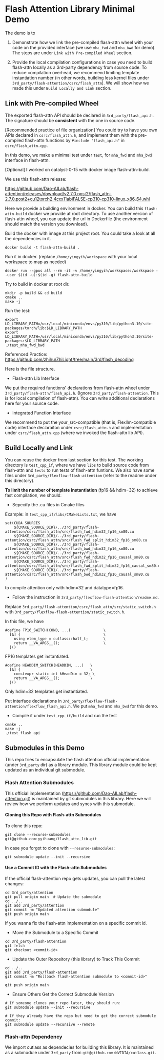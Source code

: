 # Flash Attention Library Minimal Demo

The demo is to 
1. Demonstrate how we link the pre-compiled flash-attn wheel with your code on the provided interface (we use `mha_fwd` and `mha_bwd` for demo). The steps are under `Link with Pre-compiled Wheel` section.

2. Provide the local compilation configurations in case you need to build flash-attn locally as a 3rd-party dependency from source code. To reduce compilation overhead, we recommend limiting template instantiation number (in other words, building less kernel files under `3rd_party/flash-attention/csrc/flash_attn`). We will show how we made this under `Build Locally and Link` section.

## Link with Pre-compiled Wheel

The exported flash-attn API should be declared in `3rd_party/flash_api.h`. The signature should be **consistent** with the one in source code. 

[Recommended practice of file organization]
You could try to have you own APIs declared in `csrc/flash_attn.h`, and implement them with the pre-compiled flash-attn functions by `#include "flash_api.h"` in `csrc/flash_attn.cpp`.

In this demo, we make a minimal test under `test`, for `mha_fwd` and `mha_bwd` interface in flash-attn.

[Optional] I worked on catalyst-0-15 with docker image flash-attn-build. 

We use this flash-attn release:

https://github.com/Dao-AILab/flash-attention/releases/download/v2.7.0.post2/flash_attn-2.7.0.post2+cu12torch2.4cxx11abiFALSE-cp310-cp310-linux_x86_64.whl 

Here we provide a building environment in docker. You can build this `flash-attn-build` docker we provide at root directory. To use another version of flash-attn wheel, you can update the url in Dockerfile (the environment should match the version you download).

Build the docker with image at this project root. You could take a look at all the dependencies in it.
```
docker build -t flash-attn-build .
```

Run it in docker. (replace `/home/yingyih/workspace` with your local workspace to map as needed)
```
docker run --gpus all --rm -it -v /home/yingyih/workspace:/workspace --user $(id -u):$(id -g) flash-attn-build
```

Try to build in docker at root dir.
```
mkdir -p build && cd build
cmake ..
make -j
```

Run the test:
```
export LD_LIBRARY_PATH=/usr/local/miniconda/envs/py310/lib/python3.10/site-packages/torch/lib:$LD_LIBRARY_PATH
export LD_LIBRARY_PATH=/usr/local/miniconda/envs/py310/lib/python3.10/site-packages:$LD_LIBRARY_PATH
./test_mha_fwd_bwd
```

Referenced Practice:  https://github.com/zhihu/ZhiLight/tree/main/3rd/flash_decoding

Here is the file structure.

- Flash-attn Lib Interface

We put the required functions' declarations from flash-attn wheel under `3rd_party/flash-attn/flash_api.h`. (Ignore `3rd_party/flash-attention`. This is for local compilation of flash-attn). You can write additional declarations here for your source code.

- Integrated Function Interface

We recommend to put the your_src-compatible (that is, Flexllm-compatible code) interface declaraiton under `csrc/flash_attn.h` and implementation under `csrc/flash_attn.cpp` (where we invoked the flash-attn lib API).



## Build Locally and Link
You can reuse the docker from last section for this test. The working directory is `test_cpp_if`, where we have `libs` to build source code from flash-attn and `tests` to run tests of flash-attn funtions. We also have some files under `3rd_party/flexflow-flash-attention` (refer to the readme under this directory).

**To limit the number of template instantiation** (fp16 && hdim=32) to achieve fast compilation, we should:

* Sepecify the .cu files in Cmake files 

Example: in `test_cpp_if/libs/CMakeLists.txt`, we have
```
set(CUDA_SOURCES
    ${CMAKE_SOURCE_DIR}/../3rd_party/flash-attention/csrc/flash_attn/src/flash_fwd_hdim32_fp16_sm80.cu
    ${CMAKE_SOURCE_DIR}/../3rd_party/flash-attention/csrc/flash_attn/src/flash_fwd_split_hdim32_fp16_sm80.cu
    ${CMAKE_SOURCE_DIR}/../3rd_party/flash-attention/csrc/flash_attn/src/flash_bwd_hdim32_fp16_sm80.cu
    ${CMAKE_SOURCE_DIR}/../3rd_party/flash-attention/csrc/flash_attn/src/flash_fwd_hdim32_fp16_causal_sm80.cu
    ${CMAKE_SOURCE_DIR}/../3rd_party/flash-attention/csrc/flash_attn/src/flash_fwd_split_hdim32_fp16_causal_sm80.cu
    ${CMAKE_SOURCE_DIR}/../3rd_party/flash-attention/csrc/flash_attn/src/flash_bwd_hdim32_fp16_causal_sm80.cu
)
```
to compile attention only with hdim=32 and datatype=fp16.

* Follow the instruction in `3rd_party/flexflow-flash-attention/readme.md`. 

Replace `3rd_party/flash-attention/csrc/flash_attn/src/static_switch.h` with `3rd_party/flexflow-flash-attention/static_switch.h`. 

In this file, we have
```
#define FP16_SWITCH(COND, ...)               \
  [&] {                                      \
    using elem_type = cutlass::half_t;       \
    return __VA_ARGS__();                    \
  }()
```
FP16 templates get instantiated.

```
#define HEADDIM_SWITCH(HEADDIM, ...)   \
  [&] {                                \
    constexpr static int kHeadDim = 32; \
    return __VA_ARGS__();              \
  }()
```
Only hdim=32 templates get instantiated.

Put interface declarations in `3rd_party/flexflow-flash-attention/flexflow_flash_api.h`. We put `mha_fwd` and `mha_bwd` for this demo.

* Compile it under `test_cpp_if/build` and run the test

```
cmake ..
make -j
./test_flash_api
```


## Submodules in this Demo

This repo tries to encapsulate the flash attention official implementation (under `3rd_party` dir) as a library module. This library module could be kept updated as an individual git submodule.

### Flash Attention Submodules
This official implementation (https://github.com/Dao-AILab/flash-attention.git) is maintained by git submodules in this library. Here we will review how we perform updates and syncs with this submodule.

#### Cloning this Repo with Flash-attn Submodules
To clone this repo:
```
git clone --recurse-submodules git@github.com:yyihuang/flash_attn_lib.git
```

In case you forgot to clone with `--resurse-submodules`:
```
git submodule update --init --recursive
```

#### Use a Commit ID with the Flash-attn Submodules
If the official flash-attention repo gets updates, you can pull the latest changes:
```
cd 3rd_party/attention
git pull origin main  # Update the submodule
cd ../..
git add 3rd_party/attention
git commit -m "Updated attention submodule"
git push origin main
```
If you wanna fix the flash-attn implementation on a specific commit id.
- Move the Submodule to a Specific Commit

```
cd 3rd_party/flash-attention
git fetch 
git checkout <commit-id>
```
- Update the Outer Repository (this library) to Track This Commit
```
cd ../..
git add 3rd_party/flash-attention
git commit -m "Rollback flash-attention submodule to <commit-id>"

git push origin main
```
- Ensure Others Get the Correct Submodule Version
```
# If someone clones your repo later, they should run:
git submodule update --init --recursive

# If they already have the repo but need to get the correct submodule commit:
git submodule update --recursive --remote
```

### Flash-attn Dependency
We import cutlass as dependecies for building this library. It is maintained as a submodule under  `3rd_party` from `git@github.com:NVIDIA/cutlass.git`.




